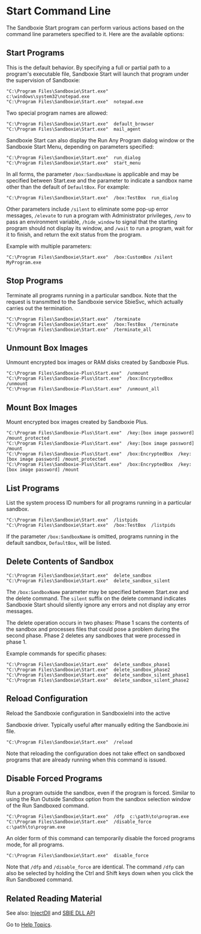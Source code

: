 # Start Command Line

The Sandboxie Start program can perform various actions based on the command line parameters specified to it. Here are the available options:

## Start Programs

This is the default behavior. By specifying a full or partial path to a program's executable file, Sandboxie Start will launch that program under the supervision of Sandboxie:

```plaintext
"C:\Program Files\Sandboxie\Start.exe"  c:\windows\system32\notepad.exe
"C:\Program Files\Sandboxie\Start.exe"  notepad.exe
```

Two special program names are allowed:

```plaintext
"C:\Program Files\Sandboxie\Start.exe"  default_browser
"C:\Program Files\Sandboxie\Start.exe"  mail_agent
```

Sandboxie Start can also display the Run Any Program dialog window or the Sandboxie Start Menu, depending on parameters specified:

```plaintext
"C:\Program Files\Sandboxie\Start.exe"  run_dialog
"C:\Program Files\Sandboxie\Start.exe"  start_menu
```

In all forms, the parameter `/box:SandboxName` is applicable and may be specified between Start.exe and the parameter to indicate a sandbox name other than the default of `DefaultBox`. For example:

```plaintext
"C:\Program Files\Sandboxie\Start.exe"  /box:TestBox  run_dialog
```

Other parameters include `/silent` to eliminate some pop-up error messages, `/elevate` to run a program with Administrator privileges, `/env` to pass an environment variable, `/hide_window` to signal that the starting program should not display its window, and `/wait` to run a program, wait for it to finish, and return the exit status from the program.

Example with multiple parameters:

```plaintext
"C:\Program Files\Sandboxie\Start.exe"  /box:CustomBox /silent MyProgram.exe
```

## Stop Programs

Terminate all programs running in a particular sandbox. Note that the request is transmitted to the Sandboxie service SbieSvc, which actually carries out the termination.

```plaintext
"C:\Program Files\Sandboxie\Start.exe"  /terminate
"C:\Program Files\Sandboxie\Start.exe"  /box:TestBox  /terminate
"C:\Program Files\Sandboxie\Start.exe"  /terminate_all
```

## Unmount Box Images

Unmount encrypted box images or RAM disks created by Sandboxie Plus.

```plaintext
"C:\Program Files\Sandboxie-Plus\Start.exe"  /unmount
"C:\Program Files\Sandboxie-Plus\Start.exe"  /box:EncryptedBox  /unmount
"C:\Program Files\Sandboxie-Plus\Start.exe"  /unmount_all
```

## Mount Box Images

Mount encrypted box images created by Sandboxie Plus.

```plaintext
"C:\Program Files\Sandboxie-Plus\Start.exe"  /key:[box image password] /mount_protected
"C:\Program Files\Sandboxie-Plus\Start.exe"  /key:[box image password] /mount
"C:\Program Files\Sandboxie-Plus\Start.exe"  /box:EncryptedBox  /key:[box image password] /mount_protected
"C:\Program Files\Sandboxie-Plus\Start.exe"  /box:EncryptedBox  /key:[box image password] /mount
```

## List Programs

List the system process ID numbers for all programs running in a particular sandbox.

```plaintext
"C:\Program Files\Sandboxie\Start.exe"  /listpids
"C:\Program Files\Sandboxie\Start.exe"  /box:TestBox  /listpids
```

If the parameter `/box:SandboxName` is omitted, programs running in the default sandbox, `DefaultBox`, will be listed.

## Delete Contents of Sandbox

```plaintext
"C:\Program Files\Sandboxie\Start.exe"  delete_sandbox
"C:\Program Files\Sandboxie\Start.exe"  delete_sandbox_silent
```

The `/box:SandboxName` parameter may be specified between Start.exe and the delete command. The `silent` suffix on the delete command indicates Sandboxie Start should silently ignore any errors and not display any error messages.

The delete operation occurs in two phases: Phase 1 scans the contents of the sandbox and processes files that could pose a problem during the second phase. Phase 2 deletes any sandboxes that were processed in phase 1.

Example commands for specific phases:

```plaintext
"C:\Program Files\Sandboxie\Start.exe"  delete_sandbox_phase1
"C:\Program Files\Sandboxie\Start.exe"  delete_sandbox_phase2
"C:\Program Files\Sandboxie\Start.exe"  delete_sandbox_silent_phase1
"C:\Program Files\Sandboxie\Start.exe"  delete_sandbox_silent_phase2
```

## Reload Configuration

Reload the Sandboxie configuration in SandboxieIni into the active

 Sandboxie driver. Typically useful after manually editing the Sandboxie.ini file.

```plaintext
"C:\Program Files\Sandboxie\Start.exe"  /reload
```

Note that reloading the configuration does not take effect on sandboxed programs that are already running when this command is issued.

## Disable Forced Programs

Run a program outside the sandbox, even if the program is forced. Similar to using the Run Outside Sandbox option from the sandbox selection window of the Run Sandboxed command.

```plaintext
"C:\Program Files\Sandboxie\Start.exe"  /dfp  c:\path\to\program.exe
"C:\Program Files\Sandboxie\Start.exe"  /disable_force  c:\path\to\program.exe
```

An older form of this command can temporarily disable the forced programs mode, for all programs.

```plaintext
"C:\Program Files\Sandboxie\Start.exe"  disable_force
```

Note that `/dfp` and `/disable_force` are identical. The command `/dfp` can also be selected by holding the Ctrl and Shift keys down when you click the Run Sandboxed command.

## Related Reading Material

See also: [InjectDll](InjectDll.md) and [SBIE DLL API](SBIEDLLAPI.md)

Go to [Help Topics](HelpTopics.md).
